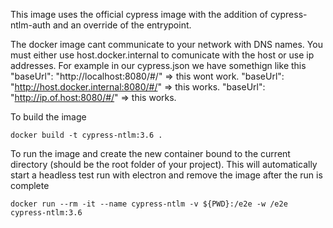 This image uses the official cypress image with the addition of cypress-ntlm-auth and an override of the entrypoint.   

The docker image cant communicate to your network with DNS names.  You must either use host.docker.internal to comunicate with the host or use ip addresses.  For example in our cypress.json we have somethign like this
"baseUrl": "http://localhost:8080/#/" => this wont work.
"baseUrl": "http://host.docker.internal:8080/#/" => this works.
"baseUrl": "http://ip.of.host:8080/#/" => this works.


To build the image
```shell
docker build -t cypress-ntlm:3.6 .
```

To run the image and create the new container bound to the current directory  (should be the root folder of your project).  This will automatically start a headless test run with electron and remove the image after the run is complete
```shell
docker run --rm -it --name cypress-ntlm -v ${PWD}:/e2e -w /e2e cypress-ntlm:3.6
```


